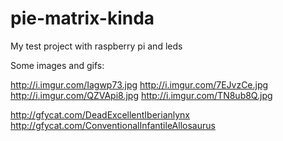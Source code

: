 # pie-matrix-kinda
My test project with raspberry pi and leds

Some images and gifs:

http://i.imgur.com/Iagwp73.jpg
http://i.imgur.com/7EJvzCe.jpg
http://i.imgur.com/QZVApi8.jpg
http://i.imgur.com/TN8ub8Q.jpg

http://gfycat.com/DeadExcellentIberianlynx
http://gfycat.com/ConventionalInfantileAllosaurus

